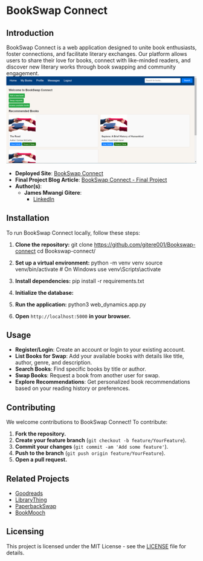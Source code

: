 # BookSwap Connect

## Introduction
BookSwap Connect is a web application designed to unite book enthusiasts, foster connections, and facilitate literary exchanges. Our platform allows users to share their love for books, connect with like-minded readers, and discover new literary works through book swapping and community engagement.
![BookSwap Connect Screenshot](screenshot.png)

- **Deployed Site**: [BookSwap Connect](http://100.26.152.41/)
- **Final Project Blog Article**: [BookSwap Connect - Final Project](https://www.linkedin.com/posts/james-gitere_bookswap-connect-redefining-how-readers-activity-7205129375829209088-vwlP?utm_source=share&utm_medium=member_desktop)
- **Author(s)**:
  - **James Mwangi Gitere**:
    - [LinkedIn](https://www.linkedin.com/in/james-gitere/)

## Installation
To run BookSwap Connect locally, follow these steps:

1. **Clone the repository:**
git clone https://github.com/gitere001/Bookswap-connect
cd Bookswap-connect/

2. **Set up a virtual environment:**
python -m venv venv
source venv/bin/activate # On Windows use venv\Scripts\activate


3. **Install dependencies:**
pip install -r requirements.txt

4. **Initialize the database:**


6. **Run the application:**
python3 web_dynamics.app.py


7. **Open** `http://localhost:5000` **in your browser.**

## Usage
- **Register/Login**: Create an account or login to your existing account.
- **List Books for Swap**: Add your available books with details like title, author, genre, and description.
- **Search Books**: Find specific books by title or author.
- **Swap Books**: Request a book from another user for swap.
- **Explore Recommendations**: Get personalized book recommendations based on your reading history or preferences.

## Contributing
We welcome contributions to BookSwap Connect! To contribute:

1. **Fork the repository.**
2. **Create your feature branch** (`git checkout -b feature/YourFeature`).
3. **Commit your changes** (`git commit -am 'Add some feature'`).
4. **Push to the branch** (`git push origin feature/YourFeature`).
5. **Open a pull request.**


## Related Projects
- [Goodreads](https://www.goodreads.com/)
- [LibraryThing](https://www.librarything.com/)
- [PaperbackSwap](https://www.paperbackswap.com/)
- [BookMooch](https://www.bookmooch.com/)

## Licensing
This project is licensed under the MIT License - see the [LICENSE](LICENSE) file for details.
